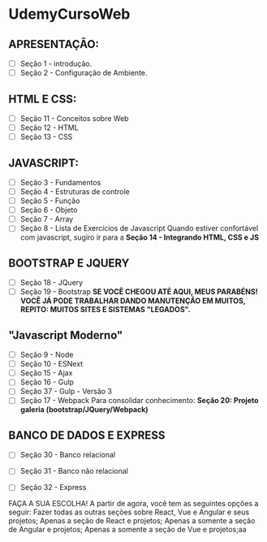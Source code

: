 # UdemyCursoWeb

## APRESENTAÇÃO: 
  - [ ] Seção 1 - introdução.
  - [ ] Seção 2 - Configuração de Ambiente.

## HTML E CSS:
  - [ ] Seção 11 - Conceitos sobre Web
  - [ ] Seção 12 - HTML
  - [ ] Seção 13 - CSS

## JAVASCRIPT:
  - [ ] Seção 3 - Fundamentos
  - [ ] Seção 4 - Estruturas de controle
  - [ ] Seção 5 - Função
  - [ ] Seção 6 - Objeto
  - [ ] Seção 7 - Array
  - [ ] Seção 8 - Lista de Exercícios de Javascript
  Quando estiver confortável com javascript, sugiro ir para a **Seção 14 - Integrando HTML, CSS e JS**

## BOOTSTRAP E JQUERY
  - [ ] Seção 18 - JQuery
  - [ ] Seção 19 - Bootstrap
  **SE VOCÊ CHEGOU ATÉ AQUI, MEUS PARABÉNS! VOCÊ JÁ PODE TRABALHAR DANDO MANUTENÇÃO EM MUITOS, REPITO: MUITOS SITES E SISTEMAS "LEGADOS".**

## "Javascript Moderno"
  - [ ] Seção 9 - Node
  - [ ] Seção 10 - ESNext
  - [ ] Seção 15 - Ajax
  - [ ] Seção 16 - Gulp
  - [ ] Seção 37 - Gulp - Versão 3
  - [ ] Seção 17 - Webpack
  Para consolidar conhecimento: **Seção 20: Projeto galeria (bootstrap/JQuery/Webpack)**

## BANCO DE DADOS E EXPRESS
- [ ] Seção 30 - Banco relacional
- [ ] Seção 31 - Banco não relacional
- [ ] Seção 32 - Express


FAÇA A SUA ESCOLHA!
A partir de agora, você tem as seguintes opções a seguir:
Fazer todas as outras seções sobre React, Vue e Angular e seus projetos;
Apenas a seção de React e projetos;
Apenas a somente a seção de Angular e projetos;
Apenas a somente a seção de Vue e projetos;aa

